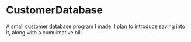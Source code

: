 # CustomerDatabase
A small customer database program I made. I plan to introduce saving into it, along with a cumulmative bill.
